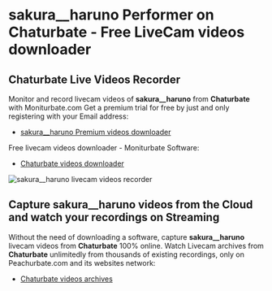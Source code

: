 # sakura__haruno Performer on Chaturbate - Free LiveCam videos downloader

## Chaturbate Live Videos Recorder

Monitor and record livecam videos of **sakura__haruno** from **Chaturbate** with Moniturbate.com
Get a premium trial for free by just and only registering with your Email address:
* [sakura__haruno Premium videos downloader](https://moniturbate.com/request-demo-licence-key.html)

Free livecam videos downloader - Moniturbate Software:
* [Chaturbate videos downloader](https://moniturbate.com/moniturbate-download-software.html)

![sakura__haruno livecam videos recorder](https://peachurnet.com/templates/moniturbate-software.png)


## Capture sakura__haruno videos from the Cloud and watch your recordings on Streaming

Without the need of downloading a software, capture **sakura__haruno** livecam videos from **Chaturbate** 100% online.
Watch Livecam archives from **Chaturbate** unlimitedly from thousands of existing recordings, only on Peachurbate.com and its websites network:
* [Chaturbate videos archives](https://peachurnet.com/)